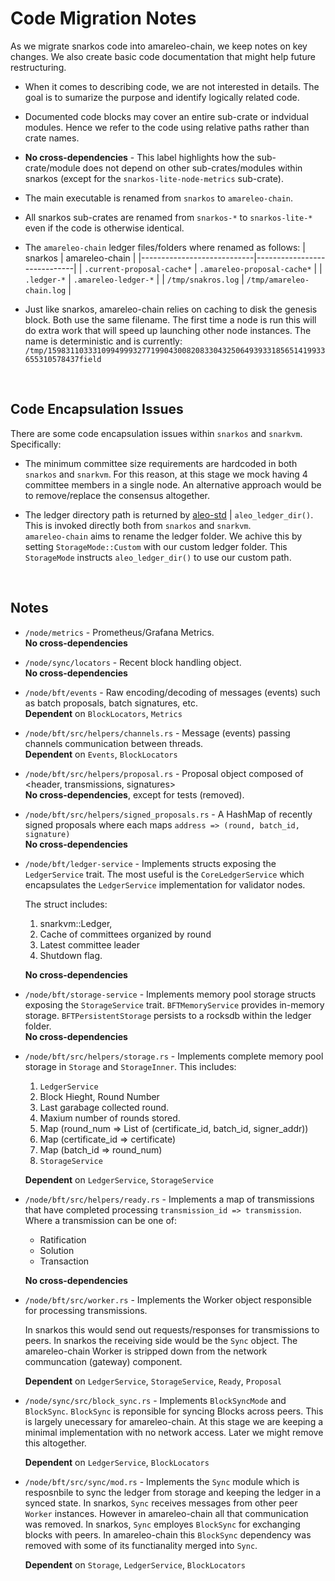 # Code Migration Notes

As we migrate snarkos code into amareleo-chain, we keep notes on key changes. We also create basic code documentation that might help future restructuring. 

* When it comes to describing code, we are not interested in details. The goal is to sumarize the purpose and identify logically related code.

* Documented code blocks may cover an entire sub-crate or indvidual modules. Hence we refer to the code using relative paths rather than crate names.

* __No cross-dependencies__ - This label highlights how the sub-crate/module does not depend on other sub-crates/modules within snarkos (except for the `snarkos-lite-node-metrics` sub-crate).

* The main executable is renamed from `snarkos` to `amareleo-chain`.

* All snarkos sub-crates are renamed from `snarkos-*` to `snarkos-lite-*` even if the code is otherwise identical. 

* The `amareleo-chain` ledger files/folders where renamed as follows:
    | snarkos                    | amareleo-chain              |
    |----------------------------|-----------------------------|
    | `.current-proposal-cache*` | `.amareleo-proposal-cache*` |
    | `.ledger-*`                | `.amareleo-ledger-*`        |
    | `/tmp/snakros.log`         | `/tmp/amareleo-chain.log`   |

* Just like snarkos, amareleo-chain relies on caching to disk the genesis block. Both use the same filename. The first time a node is run this will do extra work that will speed up launching other node instances. The name is deterministic and is currently: <BR />
`/tmp/15983110333109949993277199043008208330432506493933185651419933655310578437field`


<BR />

## Code Encapsulation Issues

There are some code encapsulation issues within `snarkos` and `snarkvm`. Specifically:

* The minimum committee size requirements are hardcoded in both `snarkos` and `snarkvm`. 
For this reason, at this stage we mock having 4 committee members in a single node. 
An alternative approach would be to remove/replace the consensus altogether.

* The ledger directory path is returned by [aleo-std](https://github.com/ProvableHQ/aleo-std) | `aleo_ledger_dir()`.
This is invoked directly both from `snarkos` and `snarkvm`. <BR />
`amareleo-chain` aims to rename the ledger folder. We achive this by setting `StorageMode::Custom` with our custom 
ledger folder. This `StorageMode` instructs `aleo_ledger_dir()` to use our custom path.


<BR />

## Notes

* `/node/metrics` - Prometheus/Grafana Metrics. <BR />
    __No cross-dependencies__

* `/node/sync/locators` - Recent block handling object. <BR />
    __No cross-dependencies__

* `/node/bft/events` - Raw encoding/decoding of messages (events) such as 
    batch proposals, batch signatures, etc.  <BR />
    __Dependent__ on `BlockLocators`, `Metrics`

*  `/node/bft/src/helpers/channels.rs` - Message (events) passing channels communication 
    between threads.  <BR />
    __Dependent__ on `Events`, `BlockLocators`

*  `/node/bft/src/helpers/proposal.rs` - Proposal object composed of 
    &lt;header, transmissions, signatures&gt; <BR />
    __No cross-dependencies__, except for tests (removed).

*  `/node/bft/src/helpers/signed_proposals.rs` -  A HashMap of recently signed proposals 
    where each maps `address => (round, batch_id, signature)`  <BR />
    __No cross-dependencies__

*  `/node/bft/ledger-service` - Implements structs exposing the `LedgerService`
    trait. The most useful is the `CoreLedgerService` which encapsulates the
    `LedgerService` implementation for validator nodes. 

    The struct includes:
    1. snarkvm::Ledger, 
    2. Cache of committees organized by round
    3. Latest committee leader
    4. Shutdown flag.
    
    __No cross-dependencies__

* `/node/bft/storage-service` - Implements memory pool storage structs exposing the 
    `StorageService` trait. `BFTMemoryService` provides in-memory storage. 
    `BFTPersistentStorage` persists to a rocksdb within the ledger folder. <BR />
    __No cross-dependencies__


* `/node/bft/src/helpers/storage.rs` - Implements complete memory pool storage in 
    `Storage` and `StorageInner`. This includes:
    1. `LedgerService`
    2. Block Hieght, Round Number
    3. Last garabage collected round.
    4. Maxium number of rounds stored.
    5. Map (round_num => List of (certificate_id, batch_id, signer_addr))
    6. Map (certificate_id => certificate)
    7. Map (batch_id => round_num)
    8. `StorageService`

    __Dependent__ on `LedgerService`, `StorageService`


* `/node/bft/src/helpers/ready.rs` - Implements a map of transmissions that have completed processing `transmission_id => transmission`. Where a transmission can be one of: <BR />
    * Ratification 
    * Solution
    * Transaction

    __No cross-dependencies__


* `/node/bft/src/worker.rs` - Implements the Worker object responsible for processing transmissions. 

    In snarkos this would send out requests/responses for transmissions to peers. In snarkos the receiving side would be the `Sync` object. The amareleo-chain Worker is stripped down from the network communcation (gateway) component.

    __Dependent__ on `LedgerService`, `StorageService`, `Ready`, `Proposal`


* `/node/sync/src/block_sync.rs` - Implements `BlockSyncMode` and `BlockSync`. `BlockSync` is reponsible for syncing Blocks across peers. This is largely unecessary for amareleo-chain. At this stage we are keeping a minimal implementation with no network access. Later we might remove this altogether.

    __Dependent__ on `LedgerService`, `BlockLocators`

* `/node/bft/src/sync/mod.rs` - Implements the `Sync` module which is resposnbile to sync the ledger from storage and keeping the ledger in a synced state. In snarkos, `Sync` receives messages from other peer `Worker` instances. However in amareleo-chain all that communication was removed. In snarkos, `Sync` employes `BlockSync` for exchanging blocks with peers. In amareleo-chain this `BlockSync` dependency was removed with some of its functianality merged into `Sync`.

    __Dependent__ on `Storage`, `LedgerService`, `BlockLocators`

